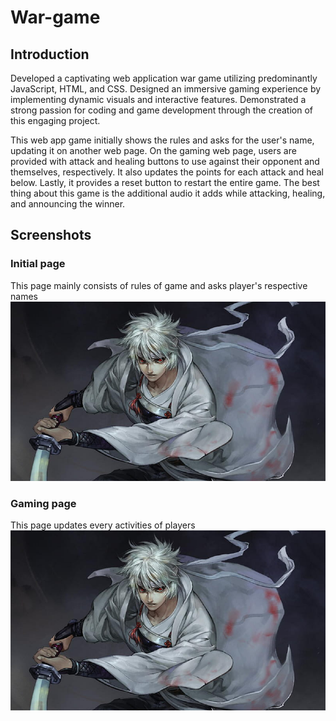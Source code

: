 # War-game

## Introduction

  Developed a captivating web application war game utilizing
predominantly JavaScript, HTML, and CSS. Designed an immersive gaming experience by implementing dynamic
visuals and interactive features. Demonstrated a strong passion for coding and game development
through the creation of this engaging project.

  This web app game initially shows the rules and asks for the user's name, updating it on another web page. On the gaming web page, users are provided with
attack and healing buttons to use against their opponent and themselves, respectively. It also updates the points for each attack and heal below. Lastly, it provides a reset button to restart the entire game. The best thing about this game is the additional audio it adds while attacking, healing, and announcing the winner.
## Screenshots

### Initial page
This page mainly consists of rules of game and asks player's respective names
![ALT](/images/warrior1.jpg)

### Gaming page
This page updates every activities of players
![ALT](/images/warrior1.jpg)
